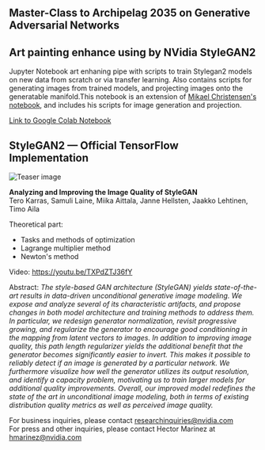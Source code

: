 ## Master-Class to Archipelag 2035 on Generative Adversarial Networks

## Art painting enhance using by NVidia StyleGAN2
Jupyter Notebook art enhaning pipe with scripts to train Stylegan2 models on new data from scratch or via transfer learning. Also contains scripts for generating images from trained models, and projecting images onto the generatable manifold.This notebook is an extension of [Mikael Christensen's notebook](https://colab.research.google.com/drive/1ShgW6wohEFQtqs_znMna3dzrcVoABKIH#scrollTo=4_s8h-ilzHQc), and includes his scripts for image generation and projection.

[Link to Google Colab Notebook](https://colab.research.google.com/drive/1n1MF26_UuySphQ3oZptVycigrZBTbMjK)

## StyleGAN2 &mdash; Official TensorFlow Implementation

![Teaser image](./docs/stylegan2-teaser-1024x256.png)

**Analyzing and Improving the Image Quality of StyleGAN**<br>
Tero Karras, Samuli Laine, Miika Aittala, Janne Hellsten, Jaakko Lehtinen, Timo Aila<br>


Theoretical part:
- Tasks and methods of optimization
- Lagrange multiplier method
- Newton's method

Video: https://youtu.be/TXPdZTJ36fY<br>

Abstract: *The style-based GAN architecture (StyleGAN) yields state-of-the-art results in data-driven unconditional generative image modeling. We expose and analyze several of its characteristic artifacts, and propose changes in both model architecture and training methods to address them. In particular, we redesign generator normalization, revisit progressive growing, and regularize the generator to encourage good conditioning in the mapping from latent vectors to images. In addition to improving image quality, this path length regularizer yields the additional benefit that the generator becomes significantly easier to invert. This makes it possible to reliably detect if an image is generated by a particular network. We furthermore visualize how well the generator utilizes its output resolution, and identify a capacity problem, motivating us to train larger models for additional quality improvements. Overall, our improved model redefines the state of the art in unconditional image modeling, both in terms of existing distribution quality metrics as well as perceived image quality.*

For business inquiries, please contact [researchinquiries@nvidia.com](mailto:researchinquiries@nvidia.com)<br>
For press and other inquiries, please contact Hector Marinez at [hmarinez@nvidia.com](mailto:hmarinez@nvidia.com)<br>
